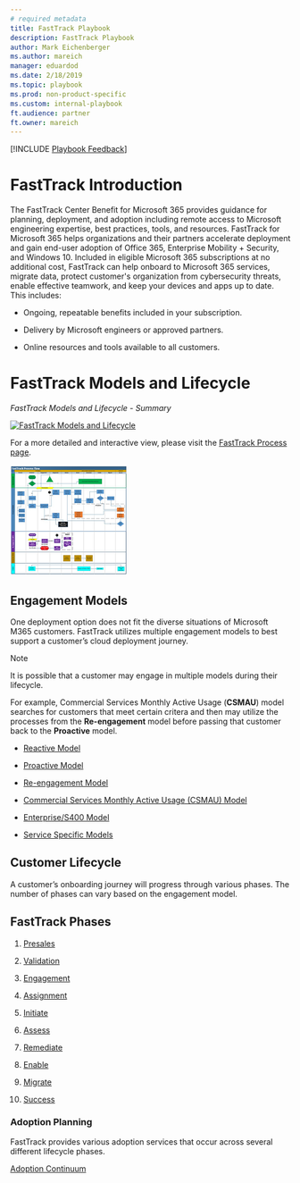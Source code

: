 ```yaml
---  
# required metadata  
title: FastTrack Playbook
description: FastTrack Playbook
author: Mark Eichenberger
ms.author: mareich
manager: eduardod
ms.date: 2/18/2019  
ms.topic: playbook  
ms.prod: non-product-specific  
ms.custom: internal-playbook  
ft.audience: partner  
ft.owner: mareich
---  
```

[!INCLUDE [Playbook Feedback](./includes/questions-feedback.md)]
# FastTrack Introduction

The FastTrack Center Benefit for Microsoft 365 provides guidance for planning,
deployment, and adoption including remote access to Microsoft engineering
expertise, best practices, tools, and resources. FastTrack for Microsoft 365
helps organizations and their partners accelerate deployment and gain end-user
adoption of Office 365, Enterprise Mobility + Security, and Windows 10. Included
in eligible Microsoft 365 subscriptions at no additional cost, FastTrack can
help onboard to Microsoft 365 services, migrate data, protect customer's organization
from cybersecurity threats, enable effective teamwork, and keep your devices and
apps up to date. This includes:

-   Ongoing, repeatable benefits included in your subscription.

-   Delivery by Microsoft engineers or approved partners.

-   Online resources and tools available to all customers.

# FastTrack Models and Lifecycle

*FastTrack Models and Lifecycle - Summary*

[![FastTrack Models and Lifecycle](media/models-lifecycle.png)](media/models-lifecycle.png)

For a more detailed and interactive view, please visit the [FastTrack Process
page](https://microsoft.sharepoint.com/teams/ftccm/opsplaybook/SitePages/Home.aspx).

[![FastTrack Process Diagram](media/fasttrack-process-thumbnail.png)](https://microsoft.sharepoint.com/teams/ftccm/opsplaybook/SitePages/Home.aspx)

## Engagement Models

One deployment option does not fit the diverse situations of Microsoft M365
customers. FastTrack utilizes multiple engagement models to best
support a customer’s cloud deployment journey. 

> [!NOTE]
> It is possible that a customer may engage in multiple models during their lifecycle.
>
> For example, Commercial Services Monthly Active Usage (**CSMAU**) model searches for customers that meet certain critera and then may utilize the processes from the **Re-engagement** model before passing that customer back to the **Proactive** model.

-   [Reactive Model](./model-reactive.md)

-   [Proactive Model](./model-proactive.md)

-   [Re-engagement Model](./model-re-engagement.md)

-   [Commercial Services Monthly Active Usage (CSMAU) Model](./commercial-services-usage.md)

-   [Enterprise/S400 Model](./enterprise-deploy-fasttrack-on-site.md)

-   [Service Specific Models](./service-specific.md)

## Customer Lifecycle

A customer’s onboarding journey will progress through various phases. The number
of phases can vary based on the engagement model.

## FastTrack Phases

1.  [Presales](./phase-presales.md)

2.  [Validation](./phase-validation.md)

3.  [Engagement](./phase-engagement.md)

4.  [Assignment](./phase-assignment.md)

5.  [Initiate](./phase-initiate.md)

6.  [Assess](./phase-assess.md)

7.  [Remediate](./phase-remediate.md)

8.  [Enable](./phase-enable.md)

9.  [Migrate](./phase-migrate.md)

10. [Success](./phase-success.md)

### Adoption Planning

FastTrack provides various adoption services that occur across several different
lifecycle phases.

[Adoption Continuum](./adoption-continuum.md)
